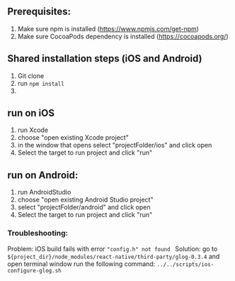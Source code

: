 ## Prerequisites: 

1. Make sure npm is installed (https://www.npmjs.com/get-npm) 
2. Make sure CocoaPods dependency is installed (https://cocoapods.org/)

## Shared installation steps (iOS and Android) 

1. Git clone  
2. run ```npm install``` 
3. 


## run on iOS

1. run Xcode
2. choose "open existing Xcode project" 
3. in the window that opens select "projectFolder/ios" and click open 
4. Select the target to run project and click "run" 


## run on Android: 

1. run AndroidStudio 
2. choose "open existing Android Studio project" 
3. select "projectFolder/android" and click open 
4. Select the target to run project and click "run"

### Troubleshooting: 

Problem: iOS build fails with error ```"config.h" not found ```
Solution: 
	go to ```${project_dir}/node_modules/react-native/third-party/glog-0.3.4``` and open terminal window 
	run the following command: ```../../scripts/ios-configure-glog.sh``` 


